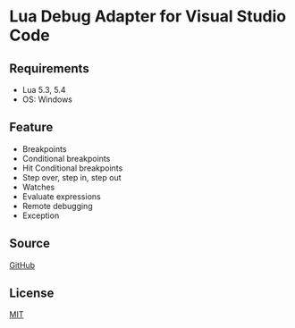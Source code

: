Lua Debug Adapter for Visual Studio Code
=========================================

## Requirements

* Lua 5.3, 5.4
* OS: Windows

## Feature

* Breakpoints
* Conditional breakpoints
* Hit Conditional breakpoints
* Step over, step in, step out
* Watches
* Evaluate expressions
* Remote debugging
* Exception

## Source

[GitHub](https://github.com/actboy168/vscode-lua-debug)

## License

[MIT](https://raw.githubusercontent.com/actboy168/vscode-lua-debug/master/LICENSE)

